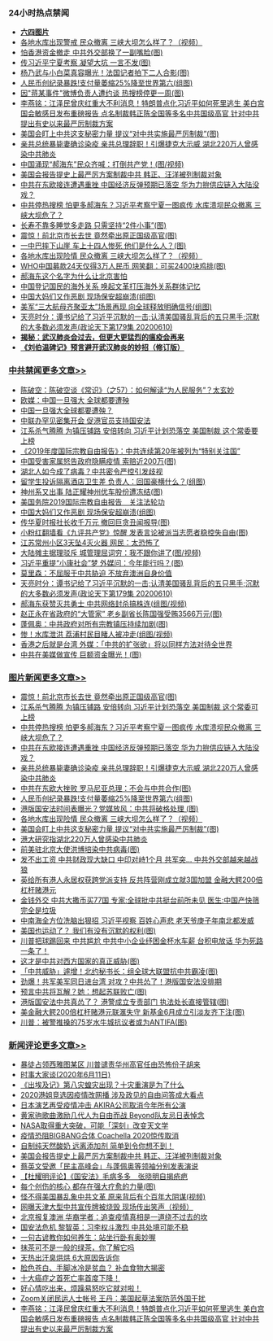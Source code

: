 <div class="catlist">
<h3>24小时热点禁闻</h3>
<ul>
<li><b><a href="64photo" target="_blank">六四图片</a></b></li>
<li><a href="https://github.com/fqnews/bnews/blob/master/cnnews/20200611/1342960.md">各地水库出现警戒 民众撤离 三峡大坝怎么样了？（视频）</a></li>
<li><a href="https://github.com/fqnews/bnews/blob/master/cnnews/hknews/20200611/1343064.md">怕香港资金撤走 中共外交部换了一副嘴脸(图)</a></li>
<li><a href="https://github.com/fqnews/bnews/blob/master/cbnews/20200611/1343112.md">传习近平宁夏考察 凝望大坑 一言不发(图)</a></li>
<li><a href="https://github.com/fqnews/bnews/blob/master/cnnews/20200611/1342990.md">杨乃武与小白菜真容曝光！法国记者拍下二人合影(图)</a></li>
<li><a href="https://github.com/fqnews/bnews/blob/master/topimagenews/20200611/1343089.md">人民币创纪录暴跌!支付量萎缩25%降至世界第六(组图)</a></li>
<li><a href="https://github.com/fqnews/bnews/blob/master/cbnews/20200611/1342956.md">因"蒋某事件"微博负责人遭约谈 热搜榜停更一周(图)</a></li>
<li><a href="https://github.com/fqnews/bnews/blob/master/comments/20200611/1343199.md">李燕铭：江泽民曾庆红重大不利消息！特朗普点化习近平如何死里逃生 美白宫国会敏感日发布重磅报告 点名制裁韩正陈全国等多名中共国级高官 针对中共提出有史以来最严厉制裁方案</a></li>
<li><a href="https://github.com/fqnews/bnews/blob/master/topimagenews/20200611/1343025.md">美国会盯上中共这支秘密力量 提议“对中共实施最严厉制裁”(图)</a></li>
<li><a href="https://github.com/fqnews/bnews/blob/master/topimagenews/20200611/1343192.md">亲共总统暴毙妻确诊染疫 亲共总理辞职！引爆捷克大示威 湖北220万人曾感染中共肺炎</a></li>
<li><a href="https://github.com/fqnews/bnews/blob/master/cbnews/20200611/1343090.md">中国涌现“郝海东”民众齐喊：打倒共产党！(图/视频)</a></li>
<li><a href="https://github.com/fqnews/bnews/blob/master/comments/20200611/1343294.md">美国会报告提史上最严厉方案制裁中共 韩正、汪洋被列制裁对象</a></li>
<li><a href="https://github.com/fqnews/bnews/blob/master/topimagenews/20200611/1343206.md">中共在东欧接连遭遇重挫 中国经济反弹预期已落空 华为力拚供应链入大陆没戏？</a></li>
<li><a href="https://github.com/fqnews/bnews/blob/master/topimagenews/20200611/1343316.md">中共停热搜榜 怕更多郝海东？习近平考察宁夏一图疯传 水库溃坝民众撤离 三峡大坝危了？</a></li>
<li><a href="https://github.com/fqnews/bnews/blob/master/health/20200611/1342934.md">长寿不靠多睡觉多走路 只需坚持“2件小事”(图)</a></li>
<li><a href="https://github.com/fqnews/bnews/blob/master/topimagenews/20200611/1343360.md">震惊！前北京市长去世 竟然牵出原正国级高官(图)</a></li>
<li><a href="https://github.com/fqnews/bnews/blob/master/cbnews/20200611/1343057.md">一中巴摔下山崖 车上十四人惨死 他们是什么人？(图)</a></li>
<li><a href="https://github.com/fqnews/bnews/blob/master/topimagenews/20200611/1343035.md">各地水库出现险情 民众撤离 三峡大坝怎么样了？（视频）</a></li>
<li><a href="https://github.com/fqnews/bnews/blob/master/cnnews/20200611/1343121.md">WHO中国募款24天仅得3万人民币 网笑翻：可买2400块鸡排(图)</a></li>
<li><a href="https://github.com/fqnews/bnews/blob/master/headline/20200611/1343014.md">郝海东这个名字为什么让北京害怕</a></li>
<li><a href="https://github.com/fqnews/bnews/blob/master/headline/20200611/1343250.md">中国登记国民的海外关系      唤起文革打压海外关系群体记忆</a></li>
<li><a href="https://github.com/fqnews/bnews/blob/master/cbnews/20200611/1343196.md">中国大妈们又作恶剧 现场保安超崩溃(组图)</a></li>
<li><a href="https://github.com/fqnews/bnews/blob/master/cnnews/20200611/1343181.md">美军“三大航母齐聚亚太”场景再现 向全球释放明确信号(组图)</a></li>
<li><a href="https://github.com/fqnews/bnews/blob/master/cbnews/20200611/1343143.md">天亮时分：谭书记给了习近平沉默的一击;认清美国骚乱背后的五只黑手;沉默的大多数必须发声(政论天下第179集 20200610) </a></li>
<li><b><a href="https://github.com/fqnews/bnews/blob/master/comments/20200211/1275071.md" target="_blank">揭秘：武汉肺炎会过去，但更大更猛烈的瘟疫会再来</a></b></li>
<li><b><a href="https://github.com/fqnews/bnews/blob/master/comments/20200207/1272816.md" target="_blank">《刘伯温碑记》预言避开武汉肺炎的妙招（修订版）</a></b></li>
</ul>
</div>

<div class="catlist">
<h3><a href="https://github.com/fqnews/bnews/blob/master/cbnews/" target="_blank">中共禁闻</a><span><a href="https://github.com/fqnews/bnews/blob/master/cbnews/" target="_blank" rel="nofollow">更多文章>></a></span></h3>
<ul>
<li><a href="https://github.com/fqnews/bnews/blob/master/cbnews/20200612/1343395.md" target="_blank">陈破空：陈破空谈《常识》（之57）：如何解读“为人民服务”？太玄妙</a></li>
<li><a href="https://github.com/fqnews/bnews/blob/master/cbnews/20200612/1343383.md" target="_blank">欧媒：中国一旦强大 全球都要遭殃</a></li>
<li><a href="https://github.com/fqnews/bnews/blob/master/cbnews/20200611/1343358.md" target="_blank">中国一旦强大全球都要遭殃？</a></li>
<li><a href="https://github.com/fqnews/bnews/blob/master/cbnews/20200611/1343341.md" target="_blank">中联办罕见密集开会 促港官员支持国安法</a></li>
<li><a href="https://github.com/fqnews/bnews/blob/master/cbnews/20200611/1343339.md" target="_blank">江系杀气腾腾 为镇压铺路 安倍转向 习近平计划恐落空 美国制裁 这个常委要上榜</a></li>
<li><a href="https://github.com/fqnews/bnews/blob/master/cbnews/20200611/1343268.md" target="_blank">《2019年度国际宗教自由报告》：中共连续第20年被列为“特别关注国”</a></li>
<li><a href="https://github.com/fqnews/bnews/blob/master/cbnews/20200611/1343255.md" target="_blank">中国受害家属怒告政府隐瞒疫情 索赔近200万(图)</a></li>
<li><a href="https://github.com/fqnews/bnews/blob/master/cbnews/20200611/1343254.md" target="_blank">湖北人如今成了病毒？中共密令严控引发歧视</a></li>
<li><a href="https://github.com/fqnews/bnews/blob/master/cbnews/20200611/1343253.md" target="_blank">留学生投诉隔离酒店卫生差 负责人：回国豪横什么？(组图)</a></li>
<li><a href="https://github.com/fqnews/bnews/blob/master/cbnews/20200611/1343248.md" target="_blank">神州系又出事 陆正耀神州优车股份遭冻结(图)</a></li>
<li><a href="https://github.com/fqnews/bnews/blob/master/cbnews/20200611/783257.md" target="_blank">美国务院2019国际宗教自由报告　关注法轮功</a></li>
<li><a href="https://github.com/fqnews/bnews/blob/master/cbnews/20200611/1343196.md" target="_blank">中国大妈们又作恶剧 现场保安超崩溃(组图)</a></li>
<li><a href="https://github.com/fqnews/bnews/blob/master/cbnews/20200611/1343194.md" target="_blank">传华夏时报社长收千万元 撤回巨贪丑闻报导(图)</a></li>
<li><a href="https://github.com/fqnews/bnews/blob/master/cbnews/20200611/1343193.md" target="_blank">小粉红翻墙看《九评共产党》惊醒 发表言论被派当志愿者稳控失自由(图)</a></li>
<li><a href="https://github.com/fqnews/bnews/blob/master/cbnews/20200611/1343183.md" target="_blank">江苏常州小区3天坠4灭火器 网民：太恐怖了</a></li>
<li><a href="https://github.com/fqnews/bnews/blob/master/cbnews/20200611/1343158.md" target="_blank">大陆摊主据理驳斥 城管理屈词穷：我不跟你讲了(图/视频)</a></li>
<li><a href="https://github.com/fqnews/bnews/blob/master/cbnews/20200611/1343148.md" target="_blank">习近平重提“小康社会”梦 外媒问：今年能行吗？(图)</a></li>
<li><a href="https://github.com/fqnews/bnews/blob/master/cbnews/20200611/1343144.md" target="_blank">莫里森：不屈服于中共胁迫 不放弃澳洲自身价值</a></li>
<li><a href="https://github.com/fqnews/bnews/blob/master/cbnews/20200611/1343143.md" target="_blank">天亮时分：谭书记给了习近平沉默的一击;认清美国骚乱背后的五只黑手;沉默的大多数必须发声(政论天下第179集 20200610)</a></li>
<li><a href="https://github.com/fqnews/bnews/blob/master/cbnews/20200611/1343138.md" target="_blank">郝海东获赞灭共勇士 中共网络封杀搞株连(组图/视频)</a></li>
<li><a href="https://github.com/fqnews/bnews/blob/master/cbnews/20200611/1343137.md" target="_blank">赵正永在省政府的“大管家” 老乡副省长陈国强受贿3566万元(图)</a></li>
<li><a href="https://github.com/fqnews/bnews/blob/master/cbnews/20200611/1343136.md" target="_blank">蓬佩奥：中共政府对所有宗教镇压持续加剧(图)</a></li>
<li><a href="https://github.com/fqnews/bnews/blob/master/cbnews/20200611/1343135.md" target="_blank">惨！水库泄洪 荔浦村民目睹人被冲走(组图/视频)</a></li>
<li><a href="https://github.com/fqnews/bnews/blob/master/cbnews/20200611/1343128.md" target="_blank">香港之后就是台湾 外媒：「中共的扩张欲」将以同样方法对待全世界</a></li>
<li><a href="https://github.com/fqnews/bnews/blob/master/cbnews/20200611/1343127.md" target="_blank">中共在美媒做宣传 巨额资金曝光！(图)</a></li>

</ul>
</div>
<div class="catlist">
<h3><a href="https://github.com/fqnews/bnews/blob/master/topimagenews/" target="_blank">图片新闻</a><span><a href="https://github.com/fqnews/bnews/blob/master/topimagenews/" target="_blank" rel="nofollow">更多文章>></a></span></h3>
<ul>
<li><a href="https://github.com/fqnews/bnews/blob/master/topimagenews/20200611/1343360.md" target="_blank">震惊！前北京市长去世 竟然牵出原正国级高官(图)</a></li>
<li><a href="https://github.com/fqnews/bnews/blob/master/topimagenews/20200611/1343335.md" target="_blank">江系杀气腾腾 为镇压铺路 安倍转向 习近平计划恐落空 美国制裁 这个常委可上榜</a></li>
<li><a href="https://github.com/fqnews/bnews/blob/master/topimagenews/20200611/1343316.md" target="_blank">中共停热搜榜 怕更多郝海东？习近平考察宁夏一图疯传 水库溃坝民众撤离 三峡大坝危了？</a></li>
<li><a href="https://github.com/fqnews/bnews/blob/master/topimagenews/20200611/1343206.md" target="_blank">中共在东欧接连遭遇重挫 中国经济反弹预期已落空 华为力拚供应链入大陆没戏？</a></li>
<li><a href="https://github.com/fqnews/bnews/blob/master/topimagenews/20200611/1343192.md" target="_blank">亲共总统暴毙妻确诊染疫 亲共总理辞职！引爆捷克大示威 湖北220万人曾感染中共肺炎</a></li>
<li><a href="https://github.com/fqnews/bnews/blob/master/topimagenews/20200611/1343119.md" target="_blank">中共在东欧大挫败 罗马尼亚总理：不会与中共合作(图)</a></li>
<li><a href="https://github.com/fqnews/bnews/blob/master/topimagenews/20200611/1343089.md" target="_blank">人民币创纪录暴跌!支付量萎缩25%降至世界第六(组图)</a></li>
<li><a href="https://github.com/fqnews/bnews/blob/master/topimagenews/20200611/1343056.md" target="_blank">港版国安法时间表曝光？党媒放风：中共将破格处理 (图)</a></li>
<li><a href="https://github.com/fqnews/bnews/blob/master/topimagenews/20200611/1343035.md" target="_blank">各地水库出现险情 民众撤离 三峡大坝怎么样了？（视频）</a></li>
<li><a href="https://github.com/fqnews/bnews/blob/master/topimagenews/20200611/1343025.md" target="_blank">美国会盯上中共这支秘密力量 提议“对中共实施最严厉制裁”(图)</a></li>
<li><a href="https://github.com/fqnews/bnews/blob/master/topimagenews/20200611/1342937.md" target="_blank">港大研究指湖北220万人曾感染中共肺炎</a></li>
<li><a href="https://github.com/fqnews/bnews/blob/master/topimagenews/20200611/1342932.md" target="_blank">前美驻北京大使洪博培染中共病毒(图)</a></li>
<li><a href="https://github.com/fqnews/bnews/blob/master/topimagenews/20200610/1342773.md" target="_blank">发不出工资 中共财政现大缺口 中印对峙1个月 共军突&#8230; 中共外交部越来越战狼</a></li>
<li><a href="https://github.com/fqnews/bnews/blob/master/topimagenews/20200610/1342770.md" target="_blank">英给所有港人永居权获跨党派支持 反共阵营刚成立就3国加盟 金融大鳄200倍杠杆赌港元</a></li>
<li><a href="https://github.com/fqnews/bnews/blob/master/topimagenews/20200610/1342745.md" target="_blank">金钱外交 中共大撒币买77国 专家:全球批中共挺台前所未见 医生:中国产快筛完全是垃圾</a></li>
<li><a href="https://github.com/fqnews/bnews/blob/master/topimagenews/20200610/1342707.md" target="_blank">中南海全方位洗脑出狠招 习近平视察 百姓心声悲 老天爷庚子年南北都发威</a></li>
<li><a href="https://github.com/fqnews/bnews/blob/master/topimagenews/20200610/1342706.md" target="_blank">美国也运动了？ 我们有没有沉默的权利(图)</a></li>
<li><a href="https://github.com/fqnews/bnews/blob/master/topimagenews/20200610/1342653.md" target="_blank">川普把球踢回来 中共尴尬 中共中小企业纾困金杯水车薪 台积电放话 华为死路一条了！</a></li>
<li><a href="https://github.com/fqnews/bnews/blob/master/topimagenews/20200610/1342652.md" target="_blank">这才是中共对西方国家的真正威胁(图)</a></li>
<li><a href="https://github.com/fqnews/bnews/blob/master/topimagenews/20200610/1342641.md" target="_blank">「中共威胁」遽增！北约秘书长：组全球大联盟抗中共霸凌(图)</a></li>
<li><a href="https://github.com/fqnews/bnews/blob/master/topimagenews/20200610/1342640.md" target="_blank">劲爆！共军美军同日进台湾 对攻？中共怂了！港版国安法没排期</a></li>
<li><a href="https://github.com/fqnews/bnews/blob/master/topimagenews/20200610/1342639.md" target="_blank">预言中共将瓦解？她：想起苏联败亡(图)</a></li>
<li><a href="https://github.com/fqnews/bnews/blob/master/topimagenews/20200610/1342615.md" target="_blank">港版国安法中共真怂了？ 港警成立专责部门 执法处长直接管辖(图)</a></li>
<li><a href="https://github.com/fqnews/bnews/blob/master/topimagenews/20200610/1342583.md" target="_blank">美金融大鳄200倍杠杆赌港元联滙失守 新基金6月成立引淡友齐下注(图)</a></li>
<li><a href="https://github.com/fqnews/bnews/blob/master/topimagenews/20200610/1342474.md" target="_blank">川普：被警推搡的75岁水牛城抗议者或为ANTIFA(图)</a></li>

</ul>
</div>
<div class="catlist">
<h3><a href="https://github.com/fqnews/bnews/blob/master/comments/" target="_blank">新闻评论</a><span><a href="https://github.com/fqnews/bnews/blob/master/comments/" target="_blank" rel="nofollow">更多文章>></a></span></h3>
<ul>
<li><a href="https://github.com/fqnews/bnews/blob/master/comments/20200612/1343398.md" target="_blank">暴徒占领西雅图某区 川普谴责华州高官任由恐怖份子胡来</a></li>
<li><a href="https://github.com/fqnews/bnews/blob/master/comments/20200612/1343387.md" target="_blank">时事大家谈(2020年6月11日)</a></li>
<li><a href="https://github.com/fqnews/bnews/blob/master/comments/20200612/1343379.md" target="_blank">《出埃及记》第八灾蝗灾出现？十灾重演是为了什么</a></li>
<li><a href="https://github.com/fqnews/bnews/blob/master/comments/20200612/1343373.md" target="_blank">2020港姐竞选因疫情改网播 涉及政见的自由问答成大看点</a></li>
<li><a href="https://github.com/fqnews/bnews/blob/master/comments/20200612/1343372.md" target="_blank">日本演艺再受疫情冲击  AKIRA公司取消今年所有公演</a></li>
<li><a href="https://github.com/fqnews/bnews/blob/master/comments/20200611/1343336.md" target="_blank">黄家驹歌曲激励几代人为自由而战  Beyond队友忌日表悼念</a></li>
<li><a href="https://github.com/fqnews/bnews/blob/master/comments/20200611/1343322.md" target="_blank">NASA取得重大突破，可能「深刻」改变天文学</a></li>
<li><a href="https://github.com/fqnews/bnews/blob/master/comments/20200611/1343319.md" target="_blank">疫情恐阻BIGBANG合体  Coachella 2020惊传取消</a></li>
<li><a href="https://github.com/fqnews/bnews/blob/master/comments/20200611/1343303.md" target="_blank">自制纯天然酸奶 远离添加剂 简单到令你想不到！</a></li>
<li><a href="https://github.com/fqnews/bnews/blob/master/comments/20200611/1343294.md" target="_blank">美国会报告提史上最严厉方案制裁中共 韩正、汪洋被列制裁对象</a></li>
<li><a href="https://github.com/fqnews/bnews/blob/master/comments/20200611/1343293.md" target="_blank">蔡英文受邀「民主高峰会」与蓬佩奥等领袖分别发表演说</a></li>
<li><a href="https://github.com/fqnews/bnews/blob/master/comments/20200611/1343277.md" target="_blank">【杜耀明评论】《国安法》毛病多多　张晓明自揭疮疤</a></li>
<li><a href="https://github.com/fqnews/bnews/blob/master/comments/20200611/1343276.md" target="_blank">每个创伤的核心 都存在强大疗愈的力量(图)</a></li>
<li><a href="https://github.com/fqnews/bnews/blob/master/comments/20200611/1343249.md" target="_blank">怪不得美国暴乱象中共文革 原来背后有个百年大阴谋(视频)</a></li>
<li><a href="https://github.com/fqnews/bnews/blob/master/comments/20200611/1343247.md" target="_blank">网曝天津大型中共宣传牌被烧毁 现场传出笑声（视频）</a></li>
<li><a href="https://github.com/fqnews/bnews/blob/master/comments/20200611/1343246.md" target="_blank">北京报复澳洲 华裔学者：追查疫情真相是一道绕不过去的坎</a></li>
<li><a href="https://github.com/fqnews/bnews/blob/master/comments/20200611/1343216.md" target="_blank">国安法危机 黎智英：习李权斗激烈 中共处境可能不稳</a></li>
<li><a href="https://github.com/fqnews/bnews/blob/master/comments/20200611/1343215.md" target="_blank">一句古谚教你如何养生：站坐行卧有奥妙喔</a></li>
<li><a href="https://github.com/fqnews/bnews/blob/master/comments/20200611/1343214.md" target="_blank">抹茶可不是一般的绿茶，你了解它吗</a></li>
<li><a href="https://github.com/fqnews/bnews/blob/master/comments/20200611/1343213.md" target="_blank">天热出汗臭烘烘  6大原因告诉你</a></li>
<li><a href="https://github.com/fqnews/bnews/blob/master/comments/20200611/1343212.md" target="_blank">脸色苍白、手脚冰冷是贫血？ 补血食物大揭密</a></li>
<li><a href="https://github.com/fqnews/bnews/blob/master/comments/20200611/1343211.md" target="_blank">十大癌症之首死亡率首度下降！</a></li>
<li><a href="https://github.com/fqnews/bnews/blob/master/comments/20200611/1343210.md" target="_blank">好心情吃出来，烦躁易怒吃它就对啦！</a></li>
<li><a href="https://github.com/fqnews/bnews/blob/master/comments/20200611/1343203.md" target="_blank">Zoom关闭民运人士帐号 王丹：美国起草法案防范外国干扰</a></li>
<li><a href="https://github.com/fqnews/bnews/blob/master/comments/20200611/1343199.md" target="_blank">李燕铭：江泽民曾庆红重大不利消息！特朗普点化习近平如何死里逃生 美白宫国会敏感日发布重磅报告 点名制裁韩正陈全国等多名中共国级高官 针对中共提出有史以来最严厉制裁方案</a></li>

</ul>
</div>
